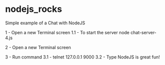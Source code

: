 # nodejs_rocks

Simple example of a Chat with NodeJS

1 - Open a new Terminal screen
  1.1 - To start the server
    node chat-server-4.js

2 - Open a new Terminal screen

3 - Run command
  3.1 - telnet 127.0.0.1 9000
  3.2 - Type NodeJS is great fun!
